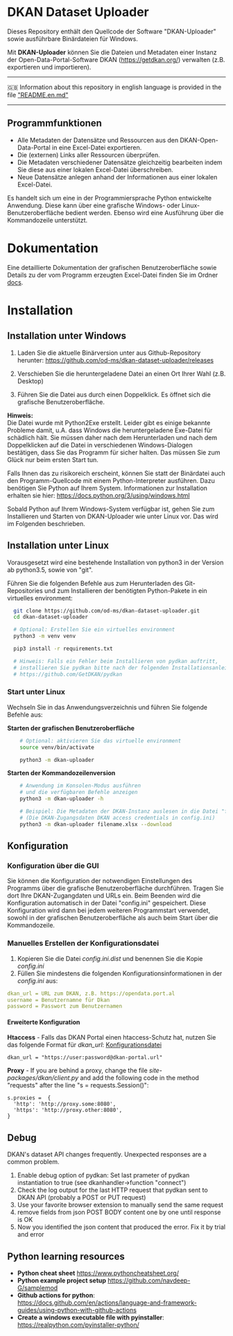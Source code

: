 # DKAN Dataset Uploader

Dieses Repository enthält den Quellcode der Software "DKAN-Uploader" sowie ausführbare Binärdateien für Windows.

Mit **DKAN-Uploader** können Sie die Dateien und Metadaten  einer Instanz der Open-Data-Portal-Software DKAN (https://getdkan.org/) verwalten (z.B. exportieren und importieren).


---

🇬🇧 Information about this repository in english language is provided in the file ["README.en.md"](README.en.md)

---

## Programmfunktionen

* Alle Metadaten der Datensätze und Ressourcen aus den DKAN-Open-Data-Portal in eine Excel-Datei exportieren.
* Die (externen) Links aller Ressourcen überprüfen.
* Die Metadaten verschiedener Datensätze gleichzeitig bearbeiten indem Sie diese aus einer lokalen Excel-Datei überschreiben.
* Neue Datensätze anlegen anhand der Informationen aus einer lokalen Excel-Datei.

Es handelt sich um eine in der Programmiersprache Python entwickelte Anwendung. Diese kann über eine grafische Windows- oder Linux-Benutzeroberfläche bedient werden. Ebenso wird eine Ausführung über die Kommandozeile unterstützt.

# Dokumentation
Eine detaillierte Dokumentation der grafischen Benutzeroberfläche sowie Details zu der vom Programm erzeugten Excel-Datei finden Sie im Ordner [docs](docs/index.md).


# Installation

## Installation unter Windows

1. Laden Sie die aktuelle Binärversion unter aus Github-Repository herunter:
https://github.com/od-ms/dkan-dataset-uploader/releases

2. Verschieben Sie die heruntergeladene Datei an einen Ort Ihrer Wahl (z.B. Desktop)

3. Führen Sie die Datei aus durch einen Doppelklick. Es öffnet sich die grafische Benutzeroberfläche.

**Hinweis:**\
Die Datei wurde mit Python2Exe erstellt. Leider gibt es einige bekannte Probleme damit, u.A. dass Windows die heruntergeladene Exe-Datei für schädlich hält.
Sie müssen daher nach dem Herunterladen und nach dem Doppelklicken auf die Datei in verschiedenen Windows-Dialogen bestätigen, dass Sie das Programm für sicher halten. Das müssen Sie zum Glück nur beim ersten Start tun.

Falls Ihnen das zu risikoreich erscheint, können Sie statt der Binärdatei auch den Programm-Quellcode mit einem Python-Interpreter ausführen. Dazu benötigen Sie Python auf Ihrem System. Informationen zur Installation erhalten sie hier: https://docs.python.org/3/using/windows.html

Sobald  Python auf Ihrem Windows-System verfügbar ist, gehen Sie zum Installieren und Starten von DKAN-Uploader wie unter Linux vor. Das wird im Folgenden beschrieben.

## Installation unter Linux

Vorausgesetzt wird eine bestehende Installation von python3 in der Version ab python3.5, sowie von "git".

Führen Sie die folgenden Befehle aus zum Herunterladen des Git-Repositories und zum Installieren der benötigten Python-Pakete in ein virtuelles environment:

```bash
  git clone https://github.com/od-ms/dkan-dataset-uploader.git
  cd dkan-dataset-uploader

  # Optional: Erstellen Sie ein virtuelles environment
  python3 -m venv venv

  pip3 install -r requirements.txt

  # Hinweis: Falls ein Fehler beim Installieren von pydkan auftritt,
  # installieren Sie pydkan bitte nach der folgenden Installationsanleitung:
  # https://github.com/GetDKAN/pydkan
```

### Start unter Linux
Wechseln Sie in das Anwendungsverzeichnis und führen Sie folgende Befehle aus:

**Starten der grafischen Benutzeroberfläche**
```bash
    # Optional: aktivieren Sie das virtuelle environment
    source venv/bin/activate

    python3 -m dkan-uploader
```

**Starten der Kommandozeilenversion**
```bash
    # Anwendung im Konsolen-Modus ausführen
    # und die verfügbaren Befehle anzeigen
    python3 -m dkan-uploader -h

    # Beispiel: Die Metadaten der DKAN-Instanz auslesen in die Datei "filename.xlsx"
    # (Die DKAN-Zugangsdaten DKAN access credentials in config.ini)
    python3 -m dkan-uploader filename.xlsx --download
```


## Konfiguration


### Konfiguration über die GUI
Sie können die Konfiguration der notwendigen Einstellungen des Programms über die grafische Benutzeroberfläche durchführen. Tragen Sie dort Ihre DKAN-Zugangdaten und URLs ein. Beim Beenden wird die Konfiguration automatisch in der Datei "config.ini" gespeichert. Diese Konfiguration wird dann bei jedem weiteren Programmstart verwendet, sowohl in der grafischen Benutzeroberfläche als auch beim Start über die Kommandozeile.

### Manuelles Erstellen der Konfigurationsdatei

 1. Kopieren Sie die Datei *config.ini.dist* und benennen Sie die Kopie *config.ini*
 2. Füllen Sie mindestens die folgenden Konfigurationsinformationen in der *config.ini* aus:

```yaml
dkan_url = URL zum DKAN, z.B. https://opendata.port.al
username = Benutzernamne für Dkan
password = Passwort zum Benutzernamen
```

#### Erweiterte Konfiguration
**Htaccess** - Falls das DKAN Portal einen htaccess-Schutz hat, nutzen Sie das folgende Format für _dkan_url_:
[Konfigurationsdatei](config.ini.dist)

    dkan_url = "https://user:password@dkan-portal.url"

**Proxy** - If you are behind a proxy, change the file *site-packages/dkan/client.py*
and add the following code in the method "requests" after the line "s = requests.Session()":

    s.proxies =  {
      'http': 'http://proxy.some:8080',
      'https': 'http://proxy.other:8080',
    }

## Debug

DKAN's dataset API changes frequently. Unexpected responses are a common problem.

1. Enable debug option of pydkan: Set last prameter of pydkan instantiation to true (see dkanhandler->function "connect")
2. Check the log output for the last HTTP request that pydkan sent to DKAN API (probably a POST or PUT request)
3. Use your favorite browser extension to manually send the same request
4. remove fields from json POST BODY content one by one until response is OK
5. Now you identified the json content that produced the error. Fix it by trial and error


## Python learning resources

* **Python cheat sheet** https://www.pythoncheatsheet.org/
* **Python example project setup** https://github.com/navdeep-G/samplemod
* **Github actions for python**: https://docs.github.com/en/actions/language-and-framework-guides/using-python-with-github-actions
* **Create a windows executable file with pyinstaller**: https://realpython.com/pyinstaller-python/